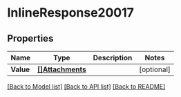 # InlineResponse20017

## Properties

Name | Type | Description | Notes
------------ | ------------- | ------------- | -------------
**Value** | [**[]Attachments**](attachments.md) |  | [optional] 

[[Back to Model list]](../README.md#documentation-for-models) [[Back to API list]](../README.md#documentation-for-api-endpoints) [[Back to README]](../README.md)


